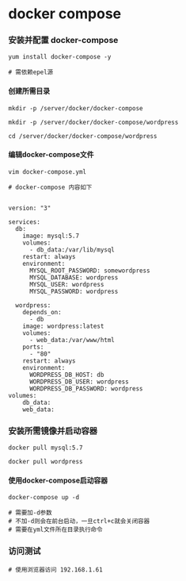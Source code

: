 # docker compose

### 安装并配置 docker-compose

```
yum install docker-compose -y

# 需依赖epel源
```

#### 创建所需目录

```
mkdir -p /server/docker/docker-compose

mkdir -p /server/docker/docker-compose/wordpress

cd /server/docker/docker-compose/wordpress
```

#### 编辑docker-compose文件

```
vim docker-compose.yml

# docker-compose 内容如下


version: "3"

services:
  db:
    image: mysql:5.7
    volumes:
      - db_data:/var/lib/mysql
    restart: always
    environment:
      MYSQL_ROOT_PASSWORD: somewordpress
      MYSQL_DATABASE: wordpress
      MYSQL_USER: wordpress
      MYSQL_PASSWORD: wordpress

  wordpress:
    depends_on:
      - db
    image: wordpress:latest
    volumes:
      - web_data:/var/www/html
    ports:
      - "80"
    restart: always
    environment:
      WORDPRESS_DB_HOST: db
      WORDPRESS_DB_USER: wordpress
      WORDPRESS_DB_PASSWORD: wordpress
volumes:
    db_data:
    web_data:
```

###

### 安装所需镜像并启动容器

```
docker pull mysql:5.7

docker pull wordpress
```

#### 使用docker-compose启动容器

```
docker-compose up -d

# 需要加-d参数
# 不加-d则会在前台启动，一旦ctrl+c就会关闭容器
# 需要在yml文件所在目录执行命令
```



### 访问测试

```
# 使用浏览器访问 192.168.1.61
```

